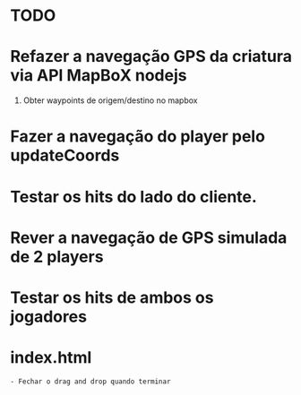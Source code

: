 # TODO

# Refazer a navegação GPS da criatura via API MapBoX nodejs
1. Obter waypoints de origem/destino no mapbox

# Fazer a navegação do player pelo updateCoords
# Testar os hits do lado do cliente.

# Rever a navegação de GPS simulada de 2 players
# Testar os hits de ambos os jogadores

# index.html
    - Fechar o drag and drop quando terminar    